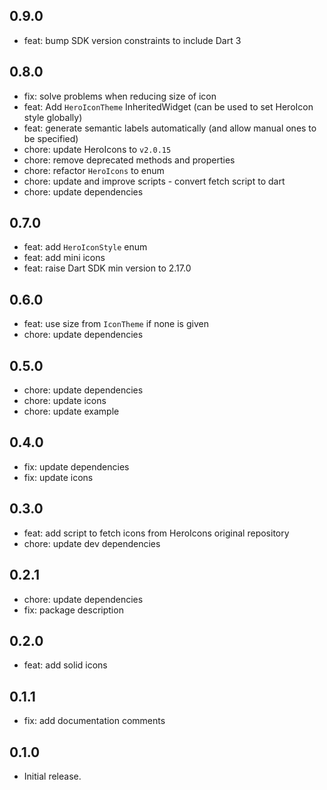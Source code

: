 ## 0.9.0
*  feat: bump SDK version constraints to include Dart 3

## 0.8.0
* fix: solve problems when reducing size of icon
* feat: Add `HeroIconTheme` InheritedWidget (can be used to set HeroIcon style globally)
* feat: generate semantic labels automatically (and allow manual ones to be specified)
* chore: update HeroIcons to `v2.0.15`
* chore: remove deprecated methods and properties
* chore: refactor `HeroIcons` to enum
* chore: update and improve scripts - convert fetch script to dart
* chore: update dependencies

## 0.7.0

* feat: add `HeroIconStyle` enum
* feat: add mini icons
* feat: raise Dart SDK min version to 2.17.0

## 0.6.0

* feat: use size from `IconTheme` if none is given
* chore: update dependencies

## 0.5.0

* chore: update dependencies
* chore: update icons
* chore: update example

## 0.4.0

* fix: update dependencies
* fix: update icons

## 0.3.0

* feat: add script to fetch icons from HeroIcons original repository
* chore: update dev dependencies

## 0.2.1

* chore: update dependencies
* fix: package description

## 0.2.0

* feat: add solid icons

## 0.1.1

* fix: add documentation comments

## 0.1.0

* Initial release.
